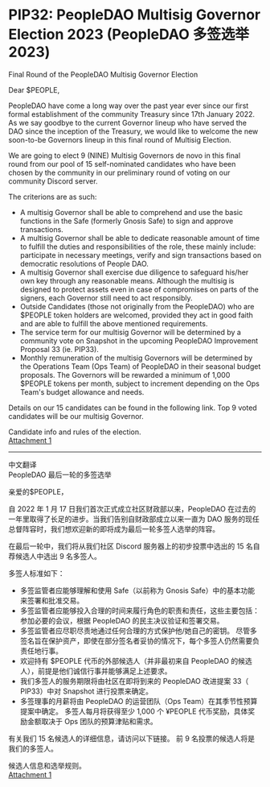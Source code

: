 # PIP32: PeopleDAO Multisig Governor Election 2023 (PeopleDAO 多签选举 2023)

Final Round of the PeopleDAO Multisig Governor Election

Dear $PEOPLE,

PeopleDAO have come a long way over the past year ever since our first formal establishment of the community Treasury since 17th January 2022. As we say goodbye to the current Governor lineup who have served the DAO since the inception of the Treasury, we would like to welcome the new soon-to-be Governors lineup in this final round of Multisig Election.

We are going to elect 9 (NINE) Multisig Governors de novo in this final round from our pool of 15 self-nominated candidates who have been chosen by the community in our preliminary round of voting on our community Discord server.

The criterions are as such:

- A multisig Governor shall be able to comprehend and use the basic functions in the Safe (formerly Gnosis Safe) to sign and approve transactions.
- A multisig Governor shall be able to dedicate reasonable amount of time to fulfill the duties and responsibilities of the role, these mainly include: participate in necessary meetings, verify and sign transactions based on democratic resolutions of People DAO.
- A multisig Governor shall exercise due diligence to safeguard his/her own key through any reasonable means. Although the multisig is designed to protect assets even in case of compromises on parts of the signers, each Governor still need to act responsibly.
- Outside Candidates (those not originally from the PeopleDAO) who are $PEOPLE token holders are welcomed, provided they act in good faith and are able to fulfill the above mentioned requirements.
- The service term for our multisig Governor will be determined by a community vote on Snapshot in the upcoming PeopleDAO Improvement Proposal 33 (ie. PIP33).
- Monthly remuneration of the multisig Governors will be determined by the Operations Team (Ops Team) of PeopleDAO in their seasonal budget proposals. The Governors will be rewarded a minimum of 1,000 $PEOPLE tokens per month, subject to increment depending on the Ops Team's budget allowance and needs.

Details on our 15 candidates can be found in the following link. Top 9 voted candidates will be our multisig Governor.

Candidate info and rules of the election.  
[Attachment 1](./PIP32-attachment1.pdf)

---

中文翻译  
PeopleDAO 最后一轮的多签选举

亲爱的$PEOPLE，

自 2022 年 1 月 17 日我们首次正式成立社区财政部以来，PeopleDAO 在过去的一年里取得了长足的进步。当我们告别自财政部成立以来一直为 DAO 服务的现任总督阵容时，我们想欢迎新的即将成为最后一轮多签人选举的阵容。

在最后一轮中，我们将从我们社区 Discord 服务器上的初步投票中选出的 15 名自荐候选人中选出 9 名多签人。

多签人标准如下：

- 多签监管者应能够理解和使用 Safe（以前称为 Gnosis Safe）中的基本功能来签署和批准交易。
- 多签监管者应能够投入合理的时间来履行角色的职责和责任，这些主要包括：参加必要的会议，根据 PeopleDAO 的民主决议验证和签署交易。
- 多签监管者应尽职尽责地通过任何合理的方式保护他/她自己的密钥。 尽管多签名旨在保护资产，即使在部分签名者妥协的情况下，每个多签人仍然需要负责任地行事。
- 欢迎持有 $PEOPLE 代币的外部候选人（并非最初来自 PeopleDAO 的候选人），前提是他们诚信行事并能够满足上述要求。
- 我们多签人的服务期限将由社区在即将到来的 PeopleDAO 改进提案 33（ PIP33）中对 Snapshot 进行投票来确定。
- 多签理事的月薪将由 PeopleDAO 的运营团队（Ops Team）在其季节性预算提案中确定。 多签人每月将获得至少 1,000 个 ¥PEOPLE 代币奖励，具体奖励金额取决于 Ops 团队的预算津贴和需求。

有关我们 15 名候选人的详细信息，请访问以下链接。 前 9 名投票的候选人将是我们的多签人。

候选人信息和选举规则。  
[Attachment 1](./PIP32-attachment1.pdf)

